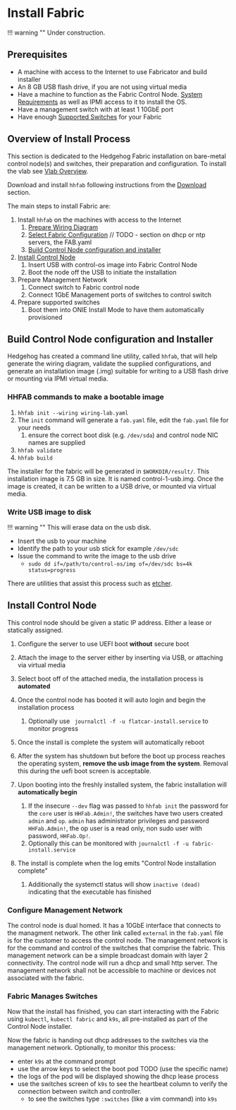 # Install Fabric

!!! warning ""
    Under construction.

## Prerequisites

* A machine with access to the Internet to use Fabricator and build installer
* An 8 GB USB flash drive, if you are not using virtual media
* Have a machine to function as the Fabric Control Node. [System Requirements](./requirements.md) as well as IPMI access to it to install
  the OS.
* Have a management switch with at least 1 10GbE port
* Have enough [Supported Switches](./supported-devices.md) for your Fabric

## Overview of Install Process

This section is dedicated to the Hedgehog Fabric installation on bare-metal control node(s) and switches, their
preparation and configuration. To install the vlab see [Vlab Overview](../vlab/overview.md).

Download and install `hhfab` following instructions from the [Download](../getting-started/download.md) section.

The main steps to install Fabric are:

1. Install `hhfab` on the machines with access to the Internet
    1. [Prepare Wiring Diagram](./build-wiring.md)
    1. [Select Fabric Configuration](./config.md) // TODO - section on dhcp or ntp servers, the FAB.yaml
    1. [Build Control Node configuration and installer](#build-control-node-configuration-and-installer)
1. [Install Control Node](#install-control-node)
    1. Insert USB with control-os image into Fabric Control Node
    1. Boot the node off the USB to initiate the installation
1. Prepare Management Network
    1. Connect switch to Fabric control node
    1. Connect 1GbE Management ports of switches to control switch
1. Prepare supported switches
    1. Boot them into ONIE Install Mode to have them automatically provisioned

## Build Control Node configuration and Installer
Hedgehog has created a command line utility, called `hhfab`, that will help generate the wiring diagram, validate the supplied configurations, and generate an installation image (.img) suitable for writing to a USB flash drive or mounting via IPMI virtual media.

### HHFAB commands to make a bootable image
1. `hhfab init --wiring wiring-lab.yaml`
1. The `init` command will generate a `fab.yaml` file, edit the `fab.yaml` file for your needs
    1. ensure the correct boot disk (e.g. `/dev/sda`) and control node NIC names are supplied
1. `hhfab validate`
1. `hhfab build`

The installer for the fabric will be generated in `$WORKDIR/result/`. This installation image is 7.5 GB in size. It is named control-1-usb.img. Once the image is created, it can be written to a USB drive, or mounted via virtual media.

### Write USB image to disk
!!! warning ""
    This will erase data on the usb disk.

- Insert the usb to your machine
- Identify the path to your usb stick for example `/dev/sdc`
- Issue the command to write the image to the usb drive
    - `sudo dd if=/path/to/control-os/img of=/dev/sdc bs=4k status=progress`

There are utilities that assist this process such as [etcher](https://etcher.balena.io/).


## Install Control Node

This control node should be given a static IP address. Either a lease or statically assigned. 

1. Configure the server to use UEFI boot **without** secure boot

1. Attach the image to the server either by inserting via USB, or attaching via virtual media

1. Select boot off of the attached media, the installation process is **automated**

1. Once the control node has booted it will auto login and begin the installation process
    1. Optionally use ` journalctl -f -u flatcar-install.service` to monitor progress

1. Once the install is complete the system will automatically reboot

1. After the system has shutdown but before the boot up process reaches the operating system, **remove the usb image from the system**. Removal this during the uefi boot screen is acceptable.

1. Upon booting into the freshly installed system, the fabric installation will **automatically begin**
    1. If the insecure `--dev` flag was passed to `hhfab init` the password for the `core` user is `HHFab.Admin!`, the switches have two users created `admin` and `op`. `admin` has administrator privileges and password `HHFab.Admin!`, the op user is a read only, non sudo user with password, `HHFab.Op!`.
    1. Optionally this can be monitored with `journalctl -f -u fabric-install.service`

1. The install is complete when the log emits "Control Node installation complete"
    1. Additionally the systemctl status will show `inactive (dead)` indicating that the executable has finished


### Configure Management Network

The control node is dual homed. It has a 10GbE interface that connects to the managment network. The other link called `external` in the `fab.yaml` file is for the customer to access the control node. The management network is for the command and control of the switches that comprise the fabric. This management network can be a simple broadcast domain with layer 2 connectivity. The control node will run a dhcp and small http server. The management network shall not be accessible to machine or devices not associated with the fabric.

### Fabric Manages Switches

Now that the install has finished, you can start interacting with the Fabric using `kubectl`, `kubectl fabric` and `k9s`, all pre-installed as part of the Control Node installer.

Now the fabric is handing out dhcp addresses to the switches via the management network. Optionally, to monitor this process: 
- enter `k9s` at the command prompt
- use the arrow keys to select the boot pod TODO (use the specific name)
- the logs of the pod will be displayed showing the dhcp lease process
- use the switches screen of `k9s` to see the heartbeat column to verify the connection between switch and controller.
    - to see the switches type `:switches` (like a vim command) into `k9s`
